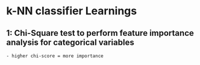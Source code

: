 # k-NN classifier Learnings

## 1: Chi-Square test to perform feature importance analysis for categorical variables

    - higher chi-score = more importance
